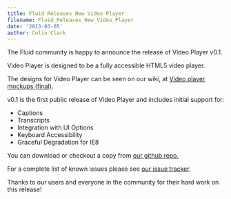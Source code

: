 ```yaml
---
title: Fluid Releases New Video Player
filename: Fluid_Releases_New_Video_Player
date: '2013-03-05'
author: Colin Clark
---
```

The Fluid community is happy to announce the release of Video Player v0.1.

Video Player is designed to be a fully accessible HTML5 video player.

The designs for Video Player can be seen on our wiki, at
[Video player mockups (final)](http://wiki.fluidproject.org/display/fluid/%28Floe%29+video+player+mockups+%28final%29).

v0.1 is the first public release of Video Player and includes initial support for:

- Captions
- Transcripts
- Integration with UI Options
- Keyboard Accessibility
- Graceful Degradation for IE8

You can download or checkout a copy from [our github repo.](https://github.com/fluid-project/videoPlayer/tags)

For a complete list of known issues please see
[our issue tracker](http://issues.fluidproject.org/browse/VP).

Thanks to our users and everyone in the community for their hard work on this release!
